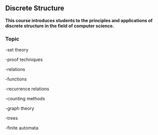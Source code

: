 <h2>Discrete Structure</h2>

**This course introduces students to the principles and applications of discrete structure in the field of computer science.**


<h3>Topic</h3>
-set theory

-proof techniques

-relations

-functions

-recurrence relations

-counting methods

-graph theory

-trees

-finite automata


